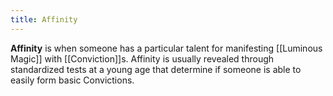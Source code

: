 ```yaml
---
title: Affinity
---
```


**Affinity** is when someone has a particular talent for manifesting [[Luminous Magic]] with [[Conviction]]s. Affinity is usually revealed through standardized tests at a young age that determine if someone is able to easily form basic Convictions.